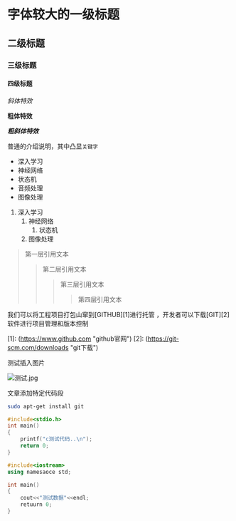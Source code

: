 # 字体较大的一级标题

## 二级标题

### 三级标题

#### 四级标题

*斜体特效*

**粗体特效**

***粗斜体特效***

普通的介绍说明，其中凸显`关键字`

* 深入学习
 * 神经网络
  * 状态机
* 音频处理
* 图像处理

1. 深入学习
 	1. 神经网络
 		1. 状态机
	2. 图像处理

> 第一层引用文本
>> 第二层引用文本
>>> 第三层引用文本
>>>> 第四层引用文本


我们可以将工程项目打包山窜到[GITHUB][1]进行托管 ，开发者可以下载[GIT][2]软件进行项目管理和版本控制

[1]: (https://www.github.com "github官网")
[2]: (https://git-scm.com/downloads "git下载")

测试插入图片

![测试.jpg](https://i.loli.net/2021/11/25/Si8fxkq9InPFTY6.jpg)

文章添加特定代码段
```bash
sudo apt-get install git
```

```c
#include<stdio.h>
int main()
{
	printf("c测试代码..\n");
	return 0;
}
```
```cpp
#include<iostream>
using namesaoce std;

int main()
{
	cout<<"测试数据"<<endl;
	retuurn 0;
}
```
